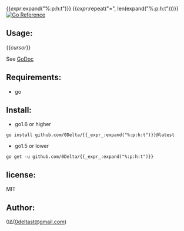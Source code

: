 {{_expr_:expand("%:p:h:t")}}
{{_expr_:repeat("=", len(expand("%:p:h:t")))}}
[![Go Reference](https://pkg.go.dev/badge/golang.org/x/pkgsite.svg)][goRef]

Usage:
------
{{_cursor_}}

See [GoDoc][goRef]

Requirements:
-------------
+ go

Install:
--------
+ go1.6 or higher
```
go install github.com/0Delta/{{_expr_:expand("%:p:h:t")}}@latest
```

+ go1.5 or lower
```
go get -u github.com/0Delta/{{_expr_:expand("%:p:h:t")}}
```

license:
--------
MIT

Author:
-------
0Δ(0deltast@gmail.com)


[goRef]:https://pkg.go.dev/github.com/0Delta/{{_expr_:expand("%:p:h:t")}}
